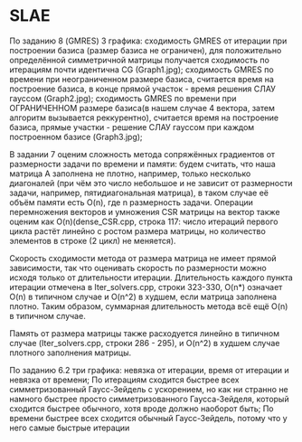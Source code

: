 # SLAE
По заданию 8 (GMRES) 3 графика: сходимость GMRES от итерации при построении базиса (размер базиса не ограничен), для положительно определённой симметричной матрицы получается сходимость по итерациям почти идентична CG (Graph1.jpg);
сходимость GMRES по времени при неограниченном размере базиса, считается время на построение базиса, в конце прямой участок - время решения СЛАУ гауссом (Graph2.jpg);
сходимость GMRES по времени при ОГРАНИЧЕННОМ размере базиса(в нашем случае 4 вектора, затем алгоритм вызывается реккурентно), считается время на построение базиса, прямые участки - решение СЛАУ гауссом при каждом построенном базисе (Graph3.jpg);

В задании 7 оценим сложность метода сопряжённых градиентов от размерности задачи по времени и памяти: будем считать, что наша матрица A заполнена не плотно, например, только несколько диагоналей (при чём это число небольшое и не зависит от размерности задачи, например, пятидиагональная матрица), в таком случае её объём памяти есть O(n), где n размерность задачи. Операции перемножения векторов и умножения CSR матрицы на вектор также оценим как O(n)(dense_CSR.cpp, строка 117: число итераций первого цикла растёт линейно с ростом размера матрицы, но количество элементов в строке (2 цикл) не меняется).

Скорость сходимости метода от размера матрица не имеет прямой зависимости, так что оценивать скорость по размерности можно исходя только от длительности итерации. Длительность каждого пункта итерации отмечена в Iter_solvers.cpp, строки 323-330, O(n*) означает O(n) в типичном случае и O(n^2) в худшем, если матрица заполнена плотно. Таким образом, суммарная длительность метода всё ещё O(n) в типичном случае.

Память от размера матрицы также расходуется линейно в типичном случае (Iter_solvers.cpp, строки 286 - 295), и O(n^2) в худшем случае плотного заполнения матрицы.

По заданию 6.2 три графика: невязка от итерации, время от итерации и невязка от времени;
По итерациям сходится быстрее всех симметризованный Гаусс-Зейдель с ускорением, но как ни странно 
не намного быстрее просто симметризованного Гаусса-Зейделя, который сходится быстрее обычного, хотя вроде
должно наоборот быть; 
По времени быстрее всех сходится обычный Гаусс-Зейдель, потому что у него самые быстрые итерации